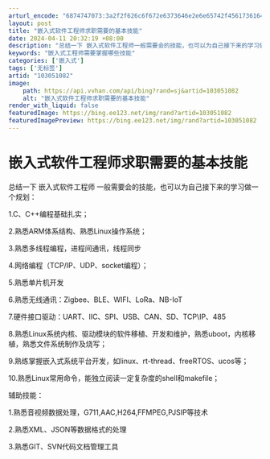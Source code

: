 ```yaml
---
arturl_encode: "6874747073:3a2f2f626c6f672e6373646e2e6e65742f45617361646f6e2f:61727469636c652f64657461696c732f313033303531303832"
layout: post
title: "嵌入式软件工程师求职需要的基本技能"
date: 2024-04-11 20:32:19 +08:00
description: "总结一下 嵌入式软件工程师一般需要会的技能，也可以为自己接下来的学习做一个规划：1.C、C++编程基"
keywords: "嵌入式工程师需要掌握哪些技能"
categories: ['嵌入式']
tags: ['无标签']
artid: "103051082"
image:
    path: https://api.vvhan.com/api/bing?rand=sj&artid=103051082
    alt: "嵌入式软件工程师求职需要的基本技能"
render_with_liquid: false
featuredImage: https://bing.ee123.net/img/rand?artid=103051082
featuredImagePreview: https://bing.ee123.net/img/rand?artid=103051082
---
```


# 嵌入式软件工程师求职需要的基本技能

总结一下 嵌入式软件工程师 一般需要会的技能，也可以为自己接下来的学习做一个规划：

1.C、C++编程基础扎实；

2.熟悉ARM体系结构、熟悉Linux操作系统；

3.熟悉多线程编程，进程间通讯，线程同步

4.网络编程（TCP/IP、UDP、socket编程）；

5.熟悉单片机开发

6.熟悉无线通讯：Zigbee、BLE、WIFI、LoRa、NB-IoT

7.硬件接口驱动：UART、IIC、SPI、USB、CAN、SD、TCP\IP、485

8.熟悉Linux系统内核、驱动模块的软件移植、开发和维护，熟悉uboot，内核移植，熟悉文件系统制作及烧写；

9.熟练掌握嵌入式系统平台开发，如linux、rt-thread、freeRTOS、ucos等；

10.熟悉Linux常用命令，能独立阅读一定复杂度的shell和makefile；

辅助技能：

1.熟悉音视频数据处理，G711,AAC,H264,FFMPEG,PJSIP等技术

2.熟悉XML、JSON等数据格式的处理

3.熟悉GIT、SVN代码文档管理工具
